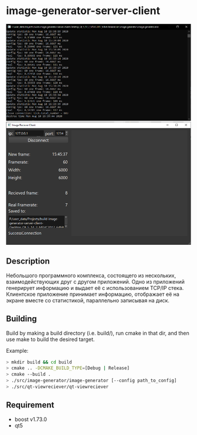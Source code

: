 # image-generator-server-client
![Alt-текст](https://github.com/ueberaccelerate/image-generator-server-client/blob/master/doc/image-generator.png "server")
![Alt-текст](https://github.com/ueberaccelerate/image-generator-server-client/blob/master/doc/qt-reciever.png "client")
## Description
Небольшого программного комплекса, состоящего из нескольких,
взаимодействующих друг с другом приложений. 
Одно из приложений генерирует информацию и выдает её с использованием TCP/IP стека. 
Клиентское приложение принимает информацию, отображает её на экране вместе со статистикой, параллельно записывая на диск. 
## Building
Build by making a build directory (i.e. build/), run cmake in that dir, and then use make to build the desired target.

Example:
```bash
> mkdir build && cd build
> cmake .. -DCMAKE_BUILD_TYPE=[Debug | Release]
> cmake --build .
> ./src/image-generator/image-generator [--config path_to_config]
> ./src/qt-viewreciever/qt-viewreciever
```
## Requirement
- boost v1.73.0
- qt5
